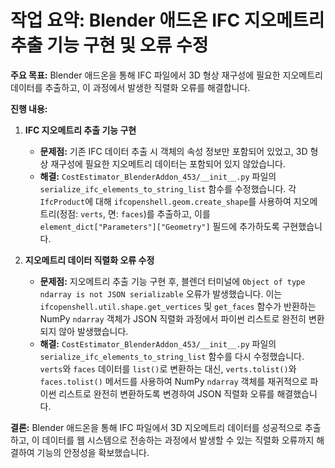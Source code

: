 # 작업 요약: Blender 애드온 IFC 지오메트리 추출 기능 구현 및 오류 수정

**주요 목표:** Blender 애드온을 통해 IFC 파일에서 3D 형상 재구성에 필요한 지오메트리 데이터를 추출하고, 이 과정에서 발생한 직렬화 오류를 해결합니다.

**진행 내용:**

1.  **IFC 지오메트리 추출 기능 구현**
    *   **문제점:** 기존 IFC 데이터 추출 시 객체의 속성 정보만 포함되어 있었고, 3D 형상 재구성에 필요한 지오메트리 데이터는 포함되어 있지 않았습니다.
    *   **해결:** `CostEstimator_BlenderAddon_453/__init__.py` 파일의 `serialize_ifc_elements_to_string_list` 함수를 수정했습니다. 각 `IfcProduct`에 대해 `ifcopenshell.geom.create_shape`를 사용하여 지오메트리(정점: `verts`, 면: `faces`)를 추출하고, 이를 `element_dict["Parameters"]["Geometry"]` 필드에 추가하도록 구현했습니다.

2.  **지오메트리 데이터 직렬화 오류 수정**
    *   **문제점:** 지오메트리 추출 기능 구현 후, 블렌더 터미널에 `Object of type ndarray is not JSON serializable` 오류가 발생했습니다. 이는 `ifcopenshell.util.shape.get_vertices` 및 `get_faces` 함수가 반환하는 NumPy `ndarray` 객체가 JSON 직렬화 과정에서 파이썬 리스트로 완전히 변환되지 않아 발생했습니다.
    *   **해결:** `CostEstimator_BlenderAddon_453/__init__.py` 파일의 `serialize_ifc_elements_to_string_list` 함수를 다시 수정했습니다. `verts`와 `faces` 데이터를 `list()`로 변환하는 대신, `verts.tolist()`와 `faces.tolist()` 메서드를 사용하여 NumPy `ndarray` 객체를 재귀적으로 파이썬 리스트로 완전히 변환하도록 변경하여 JSON 직렬화 오류를 해결했습니다.

**결론:**
Blender 애드온을 통해 IFC 파일에서 3D 지오메트리 데이터를 성공적으로 추출하고, 이 데이터를 웹 시스템으로 전송하는 과정에서 발생할 수 있는 직렬화 오류까지 해결하여 기능의 안정성을 확보했습니다.
